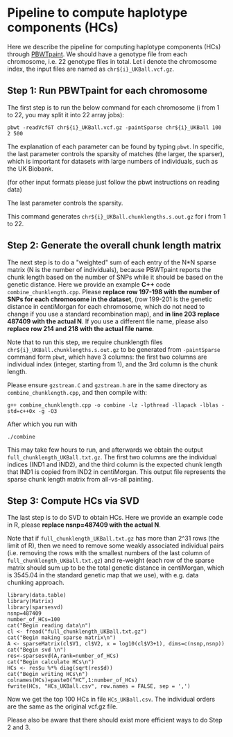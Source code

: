 # Pipeline to compute haplotype components (HCs)
Here we describe the pipeline for computing haplotype components (HCs) through [PBWTpaint](https://github.com/richarddurbin/pbwt). We should have a genotype file from each chromosome, i.e. 22 genotype files in total. Let i denote the chromosome index, the input files are named as ``chr${i}_UKBall.vcf.gz``.

## Step 1: Run PBWTpaint for each chromosome  
The first step is to run the below command for each chromosome (i from 1 to 22, you may split it into 22 array jobs):  

```pbwt -readVcfGT chr${i}_UKBall.vcf.gz -paintSparse chr${i}_UKBall 100 2 500```

The explanation of each parameter can be found by typing `pbwt`. In specific, the last parameter controls the sparsity of matches (the larger, the sparser), which is important for datasets with large numbers of individuals, such as the UK Biobank.

(for other input formats please just follow the pbwt instructions on reading data)  

The last parameter controls the sparsity.  

This command generates ``chr${i}_UKBall.chunklengths.s.out.gz`` for i from 1 to 22.  

## Step 2: Generate the overall chunk length matrix

The next step is to do a "weighted" sum of each entry of the N*N sparse matrix (N is the number of individuals), because PBWTpaint reports the chunk length based on the number of SNPs while it should be based on the genetic distance. Here we provide an example **C++** code ``combine_chunklength.cpp``. Please **replace row 197-198 with the number of SNPs for each chromosome in the dataset**, (row 199-201 is the genetic distance in centiMorgan for each chromosome, which do not need to change if you use a standard recombination map), and **in line 203 replace 487409 with the actual N**. If you use a different file name, please also **replace row 214 and 218 with the actual file name**.    

Note that to run this step, we require chunklength files ``chr${i}_UKBall.chunklengths.s.out.gz`` to be generated from ``-paintSparse`` command form ``pbwt``, which have 3 columns: the first two columns are individual index (integer, starting from 1), and the 3rd column is the chunk length.  

Please ensure ``gzstream.C`` and ``gzstream.h`` are in the same directory as ``combine_chunklength.cpp``, and then compile with:

```g++ combine_chunklength.cpp -o combine -lz -lpthread -llapack -lblas -std=c++0x -g -O3```

After which you run with

```./combine```

This may take few hours to run, and afterwards we obtain the output ``full_chunklength_UKBall.txt.gz``. The first two columns are the individual indices (IND1 and IND2), and the third column is the expected chunk length that IND1 is copied from IND2 in centiMorgan. This output file represents the sparse chunk length matrix from all-vs-all painting.


## Step 3: Compute HCs via SVD

The last step is to do SVD to obtain HCs. Here we provide an example code in R, please **replace nsnp=487409 with the actual N**. 

Note that if ``full_chunklength_UKBall.txt.gz`` has more than 2^31 rows (the limit of R), then we need to remove some weakly associated individual pairs (i.e. removing the rows with the smallest numbers of the last column of ``full_chunklength_UKBall.txt.gz``) and re-weight (each row of the sparse matrix should sum up to be the total genetic distance in centiMorgan, which is 3545.04 in the standard genetic map that we use), with e.g. data chunking approach.

```
library(data.table)  
library(Matrix)  
library(sparsesvd)  
nsnp=487409  
number_of_HCs=100  
cat("Begin reading data\n")  
cl <- fread("full_chunklength_UKBall.txt.gz")  
cat("Begin making sparse matrix\n")  
A <- sparseMatrix(cl$V1, cl$V2, x = log10(cl$V3+1), dims=c(nsnp,nsnp))  
cat("Begin svd \n")  
res<-sparsesvd(A,rank=number_of_HCs)  
cat("Begin calculate HCs\n")  
HCs <- res$u %*% diag(sqrt(res$d))  
cat("Begin writing HCs\n")  
colnames(HCs)=paste0(“HC”,1:number_of_HCs)  
fwrite(HCs, "HCs_UKBall.csv", row.names = FALSE, sep = ',')  
```

Now we get the top 100 HCs in file ``HCs_UKBall.csv``. The individual orders are the same as the original vcf.gz file.

Please also be aware that there should exist more efficient ways to do Step 2 and 3.
